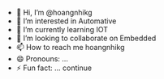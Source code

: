 - 👋 Hi, I’m @hoangnhikg
- 👀 I’m interested in Automative
- 🌱 I’m currently learning IOT
- 💞️ I’m looking to collaborate on Embedded
- 📫 How to reach me hoangnhikg
- 😄 Pronouns: ...
- ⚡ Fun fact: ... continue

<!---
hoangnhikg/hoangnhikg is a ✨ special ✨ repository because its `README.md` (this file) appears on your GitHub profile.
You can click the Preview link to take a look at your changes.
--->
